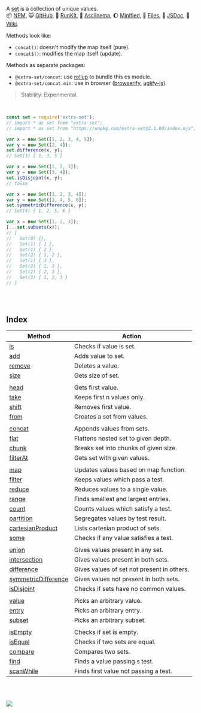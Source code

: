 A [set] is a collection of unique values.<br>
:package: [NPM](https://www.npmjs.com/package/extra-set),
:smiley_cat: [GitHub](https://github.com/orgs/nodef/packages?repo_name=extra-set),
:running: [RunKit](https://npm.runkit.com/extra-set),
:vhs: [Asciinema](https://asciinema.org/a/339298),
:moon: [Minified](https://www.npmjs.com/package/extra-set.min),
:scroll: [Files](https://unpkg.com/extra-set/),
:newspaper: [JSDoc](https://nodef.github.io/extra-set/),
:blue_book: [Wiki](https://github.com/nodef/extra-set/wiki/).

Methods look like:
- `concat()`: doesn't modify the map itself (pure).
- `concat$()`: modifies the map itself (update).

Methods as separate packages:
- `@extra-set/concat`: use [rollup] to bundle this es module.
- `@extra-set/concat.min`: use in browser ([browserify], [uglify-js]).

> Stability: Experimental.

<br>

```javascript
const set = require('extra-set');
// import * as set from "extra-set";
// import * as set from "https://unpkg.com/extra-set@2.1.60/index.mjs"; (deno)

var x = new Set([1, 2, 3, 4, 5]);
var y = new Set([2, 4]);
set.difference(x, y);
// Set(3) { 1, 3, 5 }

var x = new Set([1, 2, 3]);
var y = new Set([3, 4]);
set.isDisjoint(x, y);
// false

var x = new Set([1, 2, 3, 4]);
var y = new Set([3, 4, 5, 6]);
set.symmetricDifference(x, y);
// Set(4) { 1, 2, 5, 6 }

var x = new Set([1, 2, 3]);
[...set.subsets(x)];
// [
//   Set(0) {},
//   Set(1) { 1 },
//   Set(1) { 2 },
//   Set(2) { 1, 2 },
//   Set(1) { 3 },
//   Set(2) { 1, 3 },
//   Set(2) { 2, 3 },
//   Set(3) { 1, 2, 3 }
// ]
```

<br>
<br>


## Index

| Method                | Action                                     |
| --------------------- | ------------------------------------------ |
| [is]                  | Checks if value is set.                    |
| [add]                 | Adds value to set.                         |
| [remove]              | Deletes a value.                           |
| [size]                | Gets size of set.                          |
|                       |
| [head]                | Gets first value.                          |
| [take]                | Keeps first n values only.                 |
| [shift]               | Removes first value.                       |
| [from]                | Creates a set from values.                 |
|                       |
| [concat]              | Appends values from sets.                  |
| [flat]                | Flattens nested set to given depth.        |
| [chunk]               | Breaks set into chunks of given size.      |
| [filterAt]            | Gets set with given values.                |
|                       |
| [map]                 | Updates values based on map function.      |
| [filter]              | Keeps values which pass a test.            |
| [reduce]              | Reduces values to a single value.          |
| [range]               | Finds smallest and largest entries.        |
| [count]               | Counts values which satisfy a test.        |
| [partition]           | Segregates values by test result.          |
| [cartesianProduct]    | Lists cartesian product of sets.           |
| [some]                | Checks if any value satisfies a test.      |
|                       |
| [union]               | Gives values present in any set.           |
| [intersection]        | Gives values present in both sets.         |
| [difference]          | Gives values of set not present in others. |
| [symmetricDifference] | Gives values not present in both sets.     |
| [isDisjoint]          | Checks if sets have no common values.      |
|                       |
| [value]               | Picks an arbitrary value.                  |
| [entry]               | Picks an arbitrary entry.                  |
| [subset]              | Picks an arbitrary subset.                 |
|                       |
| [isEmpty]             | Checks if set is empty.                    |
| [isEqual]             | Checks if two sets are equal.              |
| [compare]             | Compares two sets.                         |
| [find]                | Finds a value passing s test.              |
| [scanWhile]           | Finds first value not passing a test.      |

<br>
<br>

[![](https://img.youtube.com/vi/mvO6zaIUO18/maxresdefault.jpg)](https://www.youtube.com/watch?v=mvO6zaIUO18)

[set]: https://developer.mozilla.org/en-US/docs/Web/JavaScript/Reference/Global_Objects/Set
[browserify]: https://www.npmjs.com/package/browserify
[rollup]: https://www.npmjs.com/package/rollup
[uglify-js]: https://www.npmjs.com/package/uglify-js
[is]: https://github.com/nodef/extra-set/wiki/is
[add]: https://github.com/nodef/extra-set/wiki/add
[remove]: https://github.com/nodef/extra-set/wiki/remove
[size]: https://github.com/nodef/extra-set/wiki/size
[head]: https://github.com/nodef/extra-set/wiki/head
[take]: https://github.com/nodef/extra-set/wiki/take
[shift]: https://github.com/nodef/extra-set/wiki/shift
[from]: https://github.com/nodef/extra-set/wiki/from
[concat]: https://github.com/nodef/extra-set/wiki/concat
[flat]: https://github.com/nodef/extra-set/wiki/flat
[chunk]: https://github.com/nodef/extra-set/wiki/chunk
[filterAt]: https://github.com/nodef/extra-set/wiki/filterAt
[map]: https://github.com/nodef/extra-set/wiki/map
[filter]: https://github.com/nodef/extra-set/wiki/filter
[reduce]: https://github.com/nodef/extra-set/wiki/reduce
[range]: https://github.com/nodef/extra-set/wiki/range
[count]: https://github.com/nodef/extra-set/wiki/count
[partition]: https://github.com/nodef/extra-set/wiki/partition
[cartesianProduct]: https://github.com/nodef/extra-set/wiki/cartesianProduct
[some]: https://github.com/nodef/extra-set/wiki/some
[union]: https://github.com/nodef/extra-set/wiki/union
[intersection]: https://github.com/nodef/extra-set/wiki/intersection
[difference]: https://github.com/nodef/extra-set/wiki/difference
[symmetricDifference]: https://github.com/nodef/extra-set/wiki/symmetricDifference
[isDisjoint]: https://github.com/nodef/extra-set/wiki/isDisjoint
[value]: https://github.com/nodef/extra-set/wiki/value
[entry]: https://github.com/nodef/extra-set/wiki/entry
[subset]: https://github.com/nodef/extra-set/wiki/subset
[isEmpty]: https://github.com/nodef/extra-set/wiki/isEmpty
[isEqual]: https://github.com/nodef/extra-set/wiki/isEqual
[compare]: https://github.com/nodef/extra-set/wiki/compare
[find]: https://github.com/nodef/extra-set/wiki/find
[scanWhile]: https://github.com/nodef/extra-set/wiki/scanWhile

